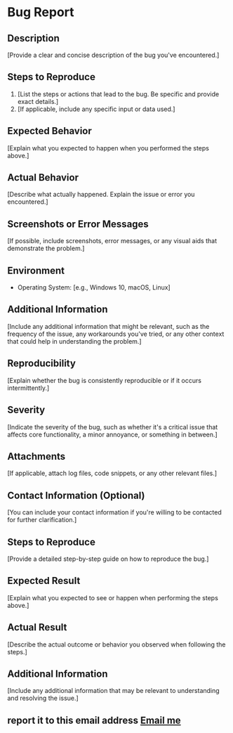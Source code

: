 # Bug Report

## Description
[Provide a clear and concise description of the bug you've encountered.]

## Steps to Reproduce
1. [List the steps or actions that lead to the bug. Be specific and provide exact details.]
2. [If applicable, include any specific input or data used.]

## Expected Behavior
[Explain what you expected to happen when you performed the steps above.]

## Actual Behavior
[Describe what actually happened. Explain the issue or error you encountered.]

## Screenshots or Error Messages
[If possible, include screenshots, error messages, or any visual aids that demonstrate the problem.]

## Environment
- Operating System: [e.g., Windows 10, macOS, Linux]


## Additional Information
[Include any additional information that might be relevant, such as the frequency of the issue, any workarounds you've tried, or any other context that could help in understanding the problem.]

## Reproducibility
[Explain whether the bug is consistently reproducible or if it occurs intermittently.]

## Severity
[Indicate the severity of the bug, such as whether it's a critical issue that affects core functionality, a minor annoyance, or something in between.]

## Attachments
[If applicable, attach log files, code snippets, or any other relevant files.]

## Contact Information (Optional)
[You can include your contact information if you're willing to be contacted for further clarification.]

## Steps to Reproduce
[Provide a detailed step-by-step guide on how to reproduce the bug.]

## Expected Result
[Explain what you expected to see or happen when performing the steps above.]

## Actual Result
[Describe the actual outcome or behavior you observed when following the steps.]

## Additional Information
[Include any additional information that may be relevant to understanding and resolving the issue.]

## report it to this email address [Email me](mailto:willsegale@gmail.com)
